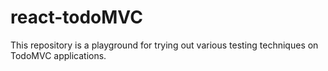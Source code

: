 # react-todoMVC

This repository is a playground for trying out various testing techniques on TodoMVC applications.

